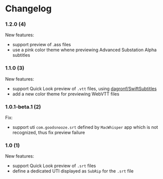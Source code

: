 Changelog
=========
### 1.2.0 (4)
New features:
- support preview of .ass files
- use a pink color theme whene previewing Advanced Substation Alpha subtitles
### 1.1.0 (3)
New features:
- support Quick Look preview of `.vtt` files, using [dagronf/SwiftSubtitles](https://github.com/dagronf/SwiftSubtitles)
- add a new color theme for previewing WebVTT files
### 1.0.1-beta.1 (2)
Fix:
- support uti `com.goodsnooze.srt` defined by `MacWhisper` app which is not recognized, thus fix preview failure
### 1.0 (1)
New features:
- support Quick Look preview of `.srt` files
- define a dedicated UTI displayed as `SubRip` for the `.srt` file

